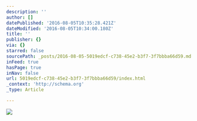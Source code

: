 ```yaml
---
description: ''
author: []
datePublished: '2016-08-05T10:35:28.421Z'
dateModified: '2016-08-05T10:34:00.180Z'
title: ''
publisher: {}
via: {}
starred: false
sourcePath: _posts/2016-08-05-5019edcf-c738-45e2-b3f7-3f7bbba66d59.md
inFeed: true
hasPage: true
inNav: false
url: 5019edcf-c738-45e2-b3f7-3f7bbba66d59/index.html
_context: 'http://schema.org'
_type: Article

---
```

![](https://the-grid-user-content.s3-us-west-2.amazonaws.com/49b347b4-cf93-43b2-ba57-8bbc6a46f966.jpg)
